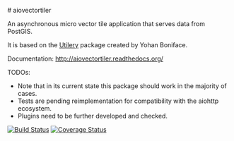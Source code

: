 # aiovectortiler

An asynchronous micro vector tile application that serves data from PostGIS.

It is based on the [Utilery](https://github.com/tilery/aiovectortiler) package created by Yohan Boniface.

Documentation: http://aiovectortiler.readthedocs.org/

TODOs:
- Note that in its current state this package should work in the majority of cases.
- Tests are pending reimplementation for compatibility with the aiohttp ecosystem.
- Plugins need to be further developed and checked.

[![Build Status](https://travis-ci.org/shongololo/aiovectortiler.svg)](https://travis-ci.org/shongololo/aiovectortiler)
[![Coverage Status](https://coveralls.io/repos/github/shongololo/aiovectortiler/badge.svg?branch=master)](https://coveralls.io/github/shongololo/aiovectortiler?branch=master)